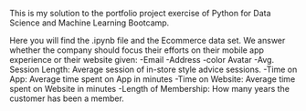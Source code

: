 This is my solution to the portfolio project exercise of Python for Data Science and Machine Learning Bootcamp. 

Here you will find the .ipynb file and the Ecommerce data set. We answer whether the company should focus their efforts on their mobile app experience or their website given:
-Email
-Address
-color Avatar
-Avg. Session Length: Average session of in-store style advice sessions.
-Time on App: Average time spent on App in minutes
-Time on Website: Average time spent on Website in minutes
-Length of Membership: How many years the customer has been a member.

